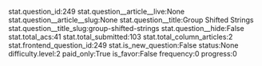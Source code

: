 stat.question_id:249
stat.question__article__live:None
stat.question__article__slug:None
stat.question__title:Group Shifted Strings
stat.question__title_slug:group-shifted-strings
stat.question__hide:False
stat.total_acs:41
stat.total_submitted:103
stat.total_column_articles:2
stat.frontend_question_id:249
stat.is_new_question:False
status:None
difficulty.level:2
paid_only:True
is_favor:False
frequency:0
progress:0
